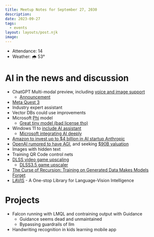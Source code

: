 ```yaml
---
title: Meetup Notes for September 27, 2030
description: 
date: 2023-09-27
tags:
  - events
layout: layouts/post.njk
image: 
---
```


- Attendance: 14
- Weather: 🌧️ 53°

# AI in the news and discussion

- ChatGPT Multi-modal preview, including [voice and image support](https://venturebeat.com/ai/chatgpt-goes-multimodal-now-supports-voice-image-uploads/)
  + [Announcement](https://openai.com/blog/chatgpt-can-now-see-hear-and-speak)
- [Meta Quest 3](https://www.meta.com/quest/quest-3/)
- Industry expert assistant
- Vector DBs could use improvements
- Microsoft [Phi](https://huggingface.co/microsoft/phi-1) model
  + [Great tiny model (bad license tho)](https://huggingface.co/microsoft/phi-1_5)
- Windows 11 to [include AI assistant](https://venturebeat.com/ai/microsofts-bold-move-introducing-ai-assistant-copilot-in-windows-11/)
  + [Microsoft integrating AI deeply](https://www.theverge.com/2023/9/21/23883798/microsoft-copilot-unified-windows-11-apps-launch-date)
- [Amazon to invest up to $4 billion in AI startup Anthropic](https://techcrunch.com/2023/09/25/amazon-to-invest-up-to-4-billion-in-ai-startup-anthropic/?guccounter=1)
- [OpenAI rumored to have AGI](https://twitter.com/Simeon_Cps/status/1706078819617063304), and seeking [$90B valuation](https://www.wsj.com/tech/ai/openai-seeks-new-valuation-of-up-to-90-billion-in-sale-of-existing-shares-ed6229e0)
- Images with hidden text
- Training QR Code control nets
- [DLSS video game upscaling](https://www.tomshardware.com/news/nvidia-hints-at-dlss-10-delivering-full-neural-rendering-potentially-replacing-rasterization-and-ray-tracing)
  + [DLSS3.5 game upscaler](https://www.nvidia.com/en-us/geforce/news/dlss-3-5-available-september-21/)
- [The Curse of Recursion: Training on Generated Data Makes Models Forget](https://arxiv.org/abs/2305.17493v2)
- [LAVIS](https://github.com/salesforce/LAVIS)  - A One-stop Library for Language-Vision Intelligence

# Projects

- Falcon running with LMQL and contraining output with Guidance
  + Guidance seems dead and unmaintained
  + Bypassing guardrails of llm
- Handwriting recognition in kids learning mobile app